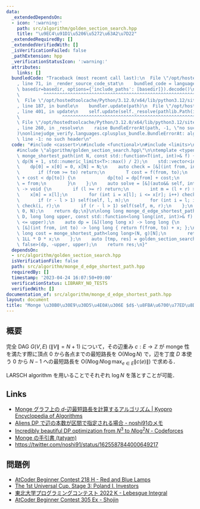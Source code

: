 ```yaml
---
data:
  _extendedDependsOn:
  - icon: ':warning:'
    path: src/algorithm/golden_section_search.hpp
    title: "\u9EC4\u91D1\u5206\u5272\u63A2\u7D22"
  _extendedRequiredBy: []
  _extendedVerifiedWith: []
  _isVerificationFailed: false
  _pathExtension: hpp
  _verificationStatusIcon: ':warning:'
  attributes:
    links: []
  bundledCode: "Traceback (most recent call last):\n  File \"/opt/hostedtoolcache/Python/3.12.0/x64/lib/python3.12/site-packages/onlinejudge_verify/documentation/build.py\"\
    , line 71, in _render_source_code_stat\n    bundled_code = language.bundle(stat.path,\
    \ basedir=basedir, options={'include_paths': [basedir]}).decode()\n          \
    \         ^^^^^^^^^^^^^^^^^^^^^^^^^^^^^^^^^^^^^^^^^^^^^^^^^^^^^^^^^^^^^^^^^^^^^^^^^^^^^^^^^\n\
    \  File \"/opt/hostedtoolcache/Python/3.12.0/x64/lib/python3.12/site-packages/onlinejudge_verify/languages/cplusplus.py\"\
    , line 187, in bundle\n    bundler.update(path)\n  File \"/opt/hostedtoolcache/Python/3.12.0/x64/lib/python3.12/site-packages/onlinejudge_verify/languages/cplusplus_bundle.py\"\
    , line 401, in update\n    self.update(self._resolve(pathlib.Path(included), included_from=path))\n\
    \                ^^^^^^^^^^^^^^^^^^^^^^^^^^^^^^^^^^^^^^^^^^^^^^^^^^^^^^^^^\n \
    \ File \"/opt/hostedtoolcache/Python/3.12.0/x64/lib/python3.12/site-packages/onlinejudge_verify/languages/cplusplus_bundle.py\"\
    , line 260, in _resolve\n    raise BundleErrorAt(path, -1, \"no such header\"\
    )\nonlinejudge_verify.languages.cplusplus_bundle.BundleErrorAt: algorithm/golden_section_search.hpp:\
    \ line -1: no such header\n"
  code: "#include <cassert>\n#include <functional>\n#include <limits>\n#include <vector>\n\
    #include \"algorithm/golden_section_search.hpp\"\n\ntemplate <typename T> std::vector<T>\
    \ monge_shortest_path(int N, const std::function<T(int, int)>& f) {\n    std::vector<T>\
    \ dp(N + 1, std::numeric_limits<T>::max() / 2);\n    std::vector<int> x(N + 1);\n\
    \    dp[0] = x[0] = 0, x[N] = N;\n    auto check = [&](int from, int to) {\n \
    \       if (from >= to) return;\n        T cost = f(from, to);\n        if (dp[from]\
    \ + cost < dp[to]) {\n            dp[to] = dp[from] + cost;\n            x[to]\
    \ = from;\n        }\n    };\n    auto solve = [&](auto&& self, int l, int r)\
    \ -> void {\n        if (l >= r) return;\n        int m = (l + r) >> 1;\n    \
    \    x[m] = x[l];\n        for (int i = x[l]; i <= x[r]; i++) check(i, m);\n \
    \       if (r - l > 1) self(self, l, m);\n        for (int i = l; i <= m; i++)\
    \ check(i, r);\n        if (r - l > 1) self(self, m, r);\n    };\n    solve(solve,\
    \ 0, N);\n    return dp;\n}\n\nlong long monge_d_edge_shortest_path(int N, int\
    \ D, long long upper, const std::function<long long(int, int)>& f) {\n    assert(0\
    \ <= upper);\n    auto dp = [&](long long x) -> long long {\n        auto g =\
    \ [&](int from, int to) -> long long { return f(from, to) + x; };\n        long\
    \ long cost = monge_shortest_path<long long>(N, g)[N];\n        return cost -\
    \ 1LL * D * x;\n    };\n    auto [tmp, res] = golden_section_search<long long,\
    \ false>(dp, -upper, upper);\n    return res;\n}"
  dependsOn:
  - src/algorithm/golden_section_search.hpp
  isVerificationFile: false
  path: src/algorithm/monge_d_edge_shortest_path.hpp
  requiredBy: []
  timestamp: '2023-04-24 16:07:50+09:00'
  verificationStatus: LIBRARY_NO_TESTS
  verifiedWith: []
documentation_of: src/algorithm/monge_d_edge_shortest_path.hpp
layout: document
title: "Monge \u30B0\u30E9\u30D5\u4E0A\u306E $d$-\u8FBA\u6700\u77ED\u8DEF\u9577"
---
```


## 概要

完全 DAG $G(V, E)\ (\|V\| = N + 1)$ について，その辺重み $c : E \to \mathbb{Z}$ が monge 性を満たす際に頂点 $0$ から各点までの最短路長を $\mathrm{O}(N \log N)$ で，辺を丁度 $D$ 本使う $0$ から $N - 1$ への最短路長を $\mathrm{O}(N \log N \log \max_{e \in E} \|c(e)\|)$ で求める．

LARSCH algorithm を用いることでそれぞれ $\log N$ を落とすことが可能．

## Links
- [Monge グラフ上の $d$-辺最短路長を計算するアルゴリズム \| Kyopro Encyclopedia of Algorithms](https://noshi91.github.io/algorithm-encyclopedia/d-edge-shortest-path-monge)
- [Aliens DP で辺の本数が区間で指定される場合 - noshi91のメモ](https://noshi91.hatenablog.com/entry/2022/01/13/001217)
- [Incredibly beautiful DP optimization from $N^3$ to $N \log^2 N$ - Codeforces](https://codeforces.com/blog/entry/49691)
- [Monge の手引書 (tatyam)](https://speakerdeck.com/tatyam_prime/monge-noshou-yin-shu)
- https://twitter.com/noshi91/status/1625587844000649217

## 問題例
- [AtCoder Beginner Contest 218 H - Red and Blue Lamps](https://atcoder.jp/contests/abc218/tasks/abc218_h)
- [The 1st Universal Cup. Stage 3: Poland I. Investors](https://qoj.ac/contest/1103/problem/5507?v=1)
- [東北大学プログラミングコンテスト 2022 K - Lebesgue Integral](https://atcoder.jp/contests/tupc2022/tasks/tupc2022_k)
- [AtCoder Beginner Contest 305 Ex - Shojin](https://atcoder.jp/contests/abc305/tasks/abc305_h)